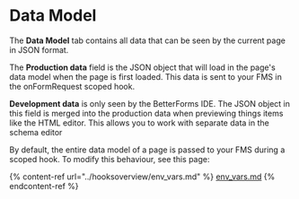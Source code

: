 # Data Model

The **Data Model** tab contains all data that can be seen by the current page in JSON format.

The **Production data** field is the JSON object that will load in the page's data model when the page is first loaded. This data is sent to your FMS in the onFormRequest scoped hook.

**Development data** is only seen by the BetterForms IDE. The JSON object in this field is merged into the production data when previewing things items like the HTML editor. This allows you to work with separate data in the schema editor

By default, the entire data model of a page is passed to your FMS during a scoped hook. To modify this behaviour, see this page:

{% content-ref url="../hooksoverview/env_vars.md" %}
[env\_vars.md](../hooksoverview/env\_vars.md)
{% endcontent-ref %}

###

